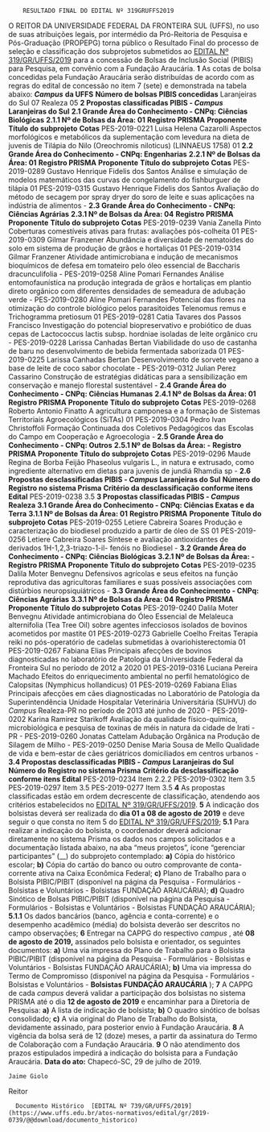         RESULTADO FINAL DO EDITAL Nº 319GRUFFS2019  

 O REITOR DA UNIVERSIDADE FEDERAL DA FRONTEIRA SUL (UFFS), no uso de suas atribuições legais, por intermédio da Pró-Reitoria de Pesquisa e Pós-Graduação (PROPEPG) torna público o Resultado Final do processo de seleção e classificação dos subprojetos submetidos ao [EDITAL Nº 319/GR/UFFS/2019](https://www.uffs.edu.br/atos-normativos/edital/gr/2019-0319) para a concessão de Bolsas de Inclusão Social (PIBIS) para Pesquisa, em convênio com a Fundação Araucária.   **1**  As cotas de bolsa concedidas pela Fundação Araucária serão distribuídas de acordo com as regras do edital de concessão no item 7 (sete) e demonstrada na tabela abaixo:      ***Campus***  **da UFFS**    **Número de bolsas PIBIS concedidas**     Laranjeiras do Sul   07     Realeza   05      **2 Propostas classificadas PIBIS - *Campus*  Laranjeiras do Sul** **2.1 Grande Área do Conhecimento - CNPq: Ciências Biológicas** **2.1.1 Nº de Bolsas da Área: 01**     **Registro PRISMA**   **Proponente**   **Título do subprojeto**   **Cotas**     PES-2019-0221   Luisa Helena Cazarolli   Aspectos morfológicos e metabólicos da suplementação com levedura na dieta de juvenis de Tilápia do Nilo (Oreochromis niloticus) (LINNAEUS 1758)   01     **2.2 Grande Área do Conhecimento - CNPq: Engenharias** **2.2.1 Nº de Bolsas da Área: 01**     **Registro PRISMA**   **Proponente**   **Título do subprojeto**   **Cotas**     PES-2019-0289   Gustavo Henrique Fidelis dos Santos   Análise e simulação de modelos matemáticos das curvas de congelamento do fishburguer de tilápia   01     PES-2019-0315   Gustavo Henrique Fidelis dos Santos   Avaliação do método de secagem por spray dryer do soro de leite e suas aplicações na indústria de alimentos   -     **2.3 Grande Área do Conhecimento - CNPq: Ciências Agrárias** **2.3.1 Nº de Bolsas da Área: 04**     **Registro PRISMA**   **Proponente**   **Título do subprojeto**   **Cotas**     PES-2019-0239   Vania Zanella Pinto   Coberturas comestíveis ativas para frutas: avaliações pós-colheita   01     PES-2019-0309   Gilmar Franzener   Abundância e diversidade de nematoides do solo em sistema de produção de grãos e hortaliças   01     PES-2019-0314   Gilmar Franzener   Atividade antimicrobiana e indução de mecanismos bioquímicos de defesa em tomateiro pelo óleo essencial de Baccharis dracunculifolia   -     PES-2019-0258   Aline Pomari Fernandes   Análise entomofaunística na produção integrada de grãos e hortaliças em plantio direto orgânico com diferentes densidades de semeadura de adubação verde   -     PES-2019-0280   Aline Pomari Fernandes   Potencial das flores na otimização do controle biológico pelos parasitoides Telenomus remus e Trichogramma pretiosum   01     PES-2019-0281   Catia Tavares dos Passos Francisco   Investigação do potencial biopreservativo e probiótico de duas cepas de Lactococcus lactis subsp. hordniae isoladas de leite orgânico cru   -     PES-2019-0228   Larissa Canhadas Bertan   Viabilidade do uso de castanha de baru no desenvolvimento de bebida fermentada saborizada   01     PES-2019-0225   Larissa Canhadas Bertan   Desenvolvimento de sorvete vegano a base de leite de coco sabor chocolate   -     PES-2019-0312   Julian Perez Cassarino   Construção de estratégias didáticas para a sensibilização em conservação e manejo florestal sustentável   -     **2.4 Grande Área do Conhecimento - CNPq: Ciências Humanas** **2.4.1 Nº de Bolsas da Área: 01**     **Registro PRISMA**   **Proponente**   **Título do subprojeto**   **Cotas**     PES-2019-0268   Roberto Antonio Finatto   A agricultura camponesa e a formação de Sistemas Territoriais Agroecológicos (SiTAs)   01     PES-2019-0304   Pedro Ivan Christoffoli   Formação Continuada dos Coletivos Pedagógicos das Escolas do Campo em Cooperação e Agroecologia   -     **2.5 Grande Área do Conhecimento - CNPq: Outros** **2.5.1 Nº de Bolsas da Área: -**     **Registro PRISMA**   **Proponente**   **Título do subprojeto**   **Cotas**     PES-2019-0296   Maude Regina de Borba   Feijão Phaseolus vulgaris L., in natura e extrusado, como ingrediente alternativo em dietas para juvenis de jundiá Rhamdia sp   -     **2.6 Propostas desclassificadas PIBIS - *Campus*  Laranjeiras do Sul**     **Número do Registro no sistema Prisma**   **Critério da desclassificação conforme itens Edital**     PES-2019-0238   3.5      **3 Propostas classificadas PIBIS - *Campus*  Realeza** **3.1 Grande Área do Conhecimento - CNPq: Ciências Exatas e da Terra** **3.1.1 Nº de Bolsas da Área: 01**     **Registro PRISMA**   **Proponente**   **Título do subprojeto**   **Cotas**     PES-2019-0255   Letiere Cabreira Soares   Produção e caracterização do biodiesel produzido a partir de óleo de SS   01     PES-2019-0256   Letiere Cabreira Soares   Síntese e avaliação antioxidantes de derivados 1H-1,2,3-triazo-1-il- fenóis no Biodiesel   -     **3.2 Grande Área do Conhecimento - CNPq: Ciências Biológicas** **3.2.1 Nº de Bolsas da Área: -**     **Registro PRISMA**   **Proponente**   **Título do subprojeto**   **Cotas**     PES-2019-0235   Dalila Moter Benvegnu   Defensivos agrícolas e seus efeitos na função reprodutiva das agricultoras familiares e suas possíveis associações com distúrbios neuropsiquiátricos   -     **3.3 Grande Área do Conhecimento - CNPq: Ciências Agrárias** **3.3.1 Nº de Bolsas da Área: 04**     **Registro PRISMA**   **Proponente**   **Título do subprojeto**   **Cotas**     PES-2019-0240   Dalila Moter Benvegnu   Atividade antimicrobiana do Óleo Essencial de Melaleuca alternifolia (Tea Tree Oil) sobre agentes infecciosos isolados de bovinos acometidos por mastite   01     PES-2019-0273   Gabrielle Coelho Freitas   Terapia reiki no pós-operatório de cadelas submetidas à ovariohisterectomia   01     PES-2019-0267   Fabiana Elias   Principais afecções de bovinos diagnosticadas no laboratório de Patologia da Universidade Federal da Fronteira Sul no período de 2012 a 2020   01     PES-2019-0316   Luciana Pereira Machado   Efeitos do enriquecimento ambiental no perfil hematológico de Calopsitas (Nymphicus hollandicus)   01     PES-2019-0269   Fabiana Elias   Principais afecções em cães diagnosticadas no Laboratório de Patologia da Superintendência Unidade Hospitalar Veterinária Universitária (SUHVU) do *Campus*  Realeza-PR no período de 2013 até junho de 2020   -     PES-2019-0202   Karina Ramirez Starikoff   Avaliação da qualidade físico-química, microbiológica e pesquisa de toxinas de méis in natura da cidade de Irati - PR   -     PES-2019-0260   Jonatas Cattelam   Adubação Orgânica na Produção de Silagem de Milho   -     PES-2019-0250   Denise Maria Sousa de Mello   Qualidade de vida e bem-estar de cães geriátricos domiciliados em centros urbanos   -     **3.4 Propostas desclassificadas PIBIS - *Campus*  Laranjeiras do Sul**     **Número do Registro no sistema Prisma**   **Critério da desclassificação conforme itens Edital**     PES-2019-0234   Item 2.2.2     PES-2019-0302   Item 3.5     PES-2019-0297   Item 3.5     PES-2019-0277   Item 3.5       **4**  As propostas classificadas estão em ordem decrescente de classificação, atendendo aos critérios estabelecidos no [EDITAL Nº 319/GR/UFFS/2019](https://www.uffs.edu.br/atos-normativos/edital/gr/2019-0319).   **5**  A indicação dos bolsistas deverá ser realizada do  **dia 01 a 08 de agosto de 2019**  e deve seguir o que consta no item 5 do [EDITAL Nº 319/GR/UFFS/2019](https://www.uffs.edu.br/atos-normativos/edital/gr/2019-0319); **5.1**  Para realizar a indicação do bolsista, o coordenador deverá adicionar diretamente no sistema Prisma os dados nos campos solicitados e a documentação listada abaixo, na aba “meus projetos”, ícone “gerenciar participantes” (\_\_) do subprojeto contemplado: **a)**  Cópia do histórico escolar; **b)**  Cópia do cartão do banco ou outro comprovante de conta-corrente ativa na Caixa Econômica Federal; **c)**  Plano de Trabalho para o Bolsista PIBIC/PIBIT (disponível na página da Pesquisa - Formulários - Bolsistas e Voluntários - Bolsistas FUNDAÇÃO ARAUCÁRIA); **d)**  Quadro Sinótico de Bolsas PIBIC/PIBIT (disponível na página da Pesquisa - Formulários - Bolsistas e Voluntários - Bolsistas FUNDAÇÃO ARAUCÁRIA); **5.1.1**  Os dados bancários (banco, agência e conta-corrente) e o desempenho acadêmico (média) do bolsista deverão ser descritos no campo observações;   **6**  Entregar na CAPPG do respectivo *campus* , até **08 de agosto de 2019,**  assinados pelo bolsista e orientador, os seguintes documentos: **a)**  Uma via impressa do Plano de Trabalho para o Bolsista PIBIC/PIBIT (disponível na página da Pesquisa - Formulários - Bolsistas e Voluntários - Bolsistas FUNDAÇÃO ARAUCÁRIA); **b)**  Uma via impressa do Termo de Compromisso (disponível na página da Pesquisa - Formulários - Bolsistas e Voluntários - **Bolsistas FUNDAÇÃO ARAUCÁRIA** );   **7**  A CAPPG de cada *campus*  deverá validar a participação dos bolsistas no sistema PRISMA até o dia  **12 de agosto de 2019**  e encaminhar para a Diretoria de Pesquisa: **a)**  A lista de indicação de bolsista; **b)**  O quadro sinótico de bolsas consolidado; **c)**  A via original do Plano de Trabalho do Bolsista, devidamente assinado, para posterior envio à Fundação Araucária.   **8**  A vigência da bolsa será de 12 (doze) meses, a partir da assinatura do Termo de Colaboração com a Fundação Araucária.   **9**  O não atendimento dos prazos estipulados impedirá a indicação do bolsista para a Fundação Araucária.        **Data do ato:** Chapecó-SC, 29 de julho de 2019.   
 

    Jaime Giolo   
 Reitor 

      Documento Histórico  [EDITAL Nº 739/GR/UFFS/2019](https://www.uffs.edu.br/atos-normativos/edital/gr/2019-0739/@@download/documento_historico)     
      